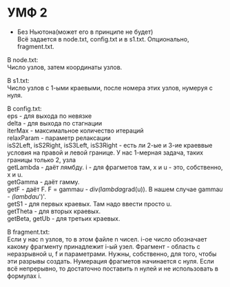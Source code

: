 # УМФ 2
* Без Ньютона(может его в принципе не будет)  
Всё задается в node.txt, config.txt и в s1.txt. Опционально, fragment.txt.  

В node.txt:  
Число узлов, затем координаты узлов.  

В s1.txt:  
Число узлов с 1-ыми краевыми, после номера этих узлов, нумеруя с нуля.  

В config.txt:  
eps - для выхода по невязке  
delta - для выхода по стагнации  
iterMax - максимальное количество итераций  
relaxParam - параметр релаксации  
isS2Left, isS2Right, isS3Left, isS3Right - есть ли 2-ые и 3-ие краеввые условия на правой и левой границе. У нас 1-мерная задача, таких границы только 2, узла   
getLambda - даёт лямбду. i - для фрагметов там, x и u - это, собственно, x и u.  
getGamma - даёт гамму.  
getF - даёт F. F = gamma*u - div(lambda*grad(u)). В нашем случае gamma*u - (lambda*u')'.  
getS1 - для первых краевых. Там надо ввести просто u.  
getTheta - для вторых краевых.  
getBeta, getUb - для третьих краевых.  

В fragment.txt:  
Если у нас n узлов, то в этом файле n чисел. i-ое число обозначает какому фрагменту принадлежит i-ый узел. Фрагмент - область с неразрывной u, f и параметрами. Нужны, собственно, для того, чтобы эти разрывы создать. Нумерация фрагметов начинается с нуля. Если всё непрерывно, то достаточно поставить n нулей и не использовать в формулах i.  
